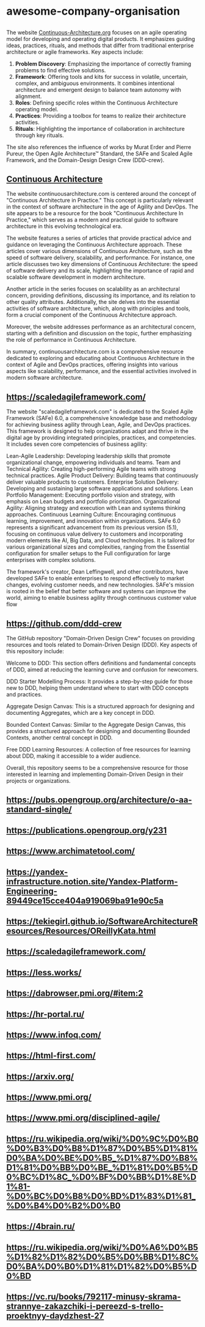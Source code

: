# awesome-company-organisation


## [](https://continuous-architecture.org/)

The website [Continuous-Architecture.org](https://continuous-architecture.org/) focuses on an agile operating model for developing and operating digital products. It emphasizes guiding ideas, practices, rituals, and methods that differ from traditional enterprise architecture or agile frameworks. Key aspects include:

1. **Problem Discovery**: Emphasizing the importance of correctly framing problems to find effective solutions.
2. **Framework**: Offering tools and kits for success in volatile, uncertain, complex, and ambiguous environments. It combines intentional architecture and emergent design to balance team autonomy with alignment.
3. **Roles**: Defining specific roles within the Continuous Architecture operating model.
4. **Practices**: Providing a toolbox for teams to realize their architecture activities.
5. **Rituals**: Highlighting the importance of collaboration in architecture through key rituals.

The site also references the influence of works by Murat Erder and Pierre Pureur, the Open Agile Architecture™ Standard, the SAFe and Scaled Agile Framework, and the Domain-Design Design Crew (DDD-crew).


## [Continuous Architecture](https://continuousarchitecture.com/)

The website continuousarchitecture.com is centered around the concept of "Continuous Architecture in Practice." This concept is particularly relevant in the context of software architecture in the age of Agility and DevOps. The site appears to be a resource for the book "Continuous Architecture In Practice," which serves as a modern and practical guide to software architecture in this evolving technological era.

The website features a series of articles that provide practical advice and guidance on leveraging the Continuous Architecture approach. These articles cover various dimensions of Continuous Architecture, such as the speed of software delivery, scalability, and performance. For instance, one article discusses two key dimensions of Continuous Architecture: the speed of software delivery and its scale, highlighting the importance of rapid and scalable software development in modern architecture.

Another article in the series focuses on scalability as an architectural concern, providing definitions, discussing its importance, and its relation to other quality attributes. Additionally, the site delves into the essential activities of software architecture, which, along with principles and tools, form a crucial component of the Continuous Architecture approach.

Moreover, the website addresses performance as an architectural concern, starting with a definition and discussion on the topic, further emphasizing the role of performance in Continuous Architecture.

In summary, continuousarchitecture.com is a comprehensive resource dedicated to exploring and educating about Continuous Architecture in the context of Agile and DevOps practices, offering insights into various aspects like scalability, performance, and the essential activities involved in modern software architecture.


## https://scaledagileframework.com/
The website "scaledagileframework.com" is dedicated to the Scaled Agile Framework (SAFe) 6.0, a comprehensive knowledge base and methodology for achieving business agility through Lean, Agile, and DevOps practices. This framework is designed to help organizations adapt and thrive in the digital age by providing integrated principles, practices, and competencies. It includes seven core competencies of business agility:

Lean-Agile Leadership: Developing leadership skills that promote organizational change, empowering individuals and teams.
Team and Technical Agility: Creating high-performing Agile teams with strong technical practices.
Agile Product Delivery: Building teams that continuously deliver valuable products to customers.
Enterprise Solution Delivery: Developing and sustaining large software applications and solutions.
Lean Portfolio Management: Executing portfolio vision and strategy, with emphasis on Lean budgets and portfolio prioritization.
Organizational Agility: Aligning strategy and execution with Lean and systems thinking approaches.
Continuous Learning Culture: Encouraging continuous learning, improvement, and innovation within organizations.
SAFe 6.0 represents a significant advancement from its previous version (5.1), focusing on continuous value delivery to customers and incorporating modern elements like AI, Big Data, and Cloud technologies. It is tailored for various organizational sizes and complexities, ranging from the Essential configuration for smaller setups to the Full configuration for large enterprises with complex solutions.

The framework's creator, Dean Leffingwell, and other contributors, have developed SAFe to enable enterprises to respond effectively to market changes, evolving customer needs, and new technologies. SAFe's mission is rooted in the belief that better software and systems can improve the world, aiming to enable business agility through continuous customer value flow​

## https://github.com/ddd-crew


The GitHub repository "Domain-Driven Design Crew" focuses on providing resources and tools related to Domain-Driven Design (DDD). Key aspects of this repository include:

Welcome to DDD: This section offers definitions and fundamental concepts of DDD, aimed at reducing the learning curve and confusion for newcomers​​.

DDD Starter Modelling Process: It provides a step-by-step guide for those new to DDD, helping them understand where to start with DDD concepts and practices​​.

Aggregate Design Canvas: This is a structured approach for designing and documenting Aggregates, which are a key concept in DDD​​.

Bounded Context Canvas: Similar to the Aggregate Design Canvas, this provides a structured approach for designing and documenting Bounded Contexts, another central concept in DDD​​.

Free DDD Learning Resources: A collection of free resources for learning about DDD, making it accessible to a wider audience​​.

Overall, this repository seems to be a comprehensive resource for those interested in learning and implementing Domain-Driven Design in their projects or organizations.


## https://pubs.opengroup.org/architecture/o-aa-standard-single/

## https://publications.opengroup.org/y231

## https://www.archimatetool.com/

## https://yandex-infrastructure.notion.site/Yandex-Platform-Engineering-89449ce15cce404a919069ba91e90c5a

## https://tekiegirl.github.io/SoftwareArchitectureResources/Resources/OReillyKata.html

## https://scaledagileframework.com/

## https://less.works/

## https://dabrowser.pmi.org/#item:2

## https://hr-portal.ru/

## https://www.infoq.com/

## https://html-first.com/

## https://arxiv.org/

## https://www.pmi.org/

## https://www.pmi.org/disciplined-agile/

## https://ru.wikipedia.org/wiki/%D0%9C%D0%B0%D0%B3%D0%B8%D1%87%D0%B5%D1%81%D0%BA%D0%BE%D0%B5_%D1%87%D0%B8%D1%81%D0%BB%D0%BE_%D1%81%D0%B5%D0%BC%D1%8C_%D0%BF%D0%BB%D1%8E%D1%81-%D0%BC%D0%B8%D0%BD%D1%83%D1%81_%D0%B4%D0%B2%D0%B0

## https://4brain.ru/

## https://ru.wikipedia.org/wiki/%D0%A6%D0%B5%D1%82%D1%82%D0%B5%D0%BB%D1%8C%D0%BA%D0%B0%D1%81%D1%82%D0%B5%D0%BD

## https://vc.ru/books/792117-minusy-skrama-strannye-zakazchiki-i-pereezd-s-trello-proektnyy-daydzhest-27



